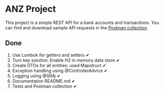 # ANZ Project
This project is a simple REST API for a bank accounts and transactions. You can find and download sample API requests in the
[Postman collection](postman/ANZ&#32;Project&#32;API&#32;requests.postman_collection.json).


## Done
1. Use Lombok for getters and setters ✔
2. Turn key solution: Enable H2 in memory data store ✔
3. Create DTOs for all entities: used Mapstruct ✔
4. Exception handling using @ControllerAdvice ✔
5. Logging using @Slf4j ✔
6. Documentation README.md ✔
7. Tests and Postman collection ✔
